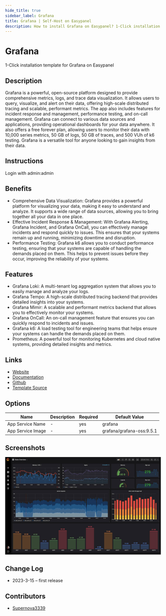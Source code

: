 ```yaml
---
hide_title: true
sidebar_label: Grafana
title: Grafana | Self-Host on Easypanel
description: How to install Grafana on Easypanel? 1-Click installation template for Grafana on Easypanel
---
```


<!-- generated -->

# Grafana

1-Click installation template for Grafana on Easypanel

## Description

Grafana is a powerful, open-source platform designed to provide comprehensive metrics, logs, and trace data visualization. It allows users to query, visualize, and alert on their data, offering high-scale distributed tracing and scalable, performant metrics. The app also includes features for incident response and management, performance testing, and on-call management. Grafana can connect to various data sources and applications, providing operational dashboards for your data anywhere. It also offers a free forever plan, allowing users to monitor their data with 10,000 series metrics, 50 GB of logs, 50 GB of traces, and 500 VUh of k6 testing. Grafana is a versatile tool for anyone looking to gain insights from their data.

## Instructions

Login with admin:admin

## Benefits

- Comprehensive Data Visualization: Grafana provides a powerful platform for visualizing your data, making it easy to understand and analyze. It supports a wide range of data sources, allowing you to bring together all your data in one place.
- Effective Incident Response & Management: With Grafana Alerting, Grafana Incident, and Grafana OnCall, you can effectively manage incidents and respond quickly to issues. This ensures that your systems remain up and running, minimizing downtime and disruption.
- Performance Testing: Grafana k6 allows you to conduct performance testing, ensuring that your systems are capable of handling the demands placed on them. This helps to prevent issues before they occur, improving the reliability of your systems.

## Features

- Grafana Loki: A multi-tenant log aggregation system that allows you to easily manage and analyze your logs.
- Grafana Tempo: A high-scale distributed tracing backend that provides detailed insights into your systems.
- Grafana Mimir: A scalable and performant metrics backend that allows you to effectively monitor your systems.
- Grafana OnCall: An on-call management feature that ensures you can quickly respond to incidents and issues.
- Grafana k6: A load testing tool for engineering teams that helps ensure your systems can handle the demands placed on them.
- Prometheus: A powerful tool for monitoring Kubernetes and cloud native systems, providing detailed insights and metrics.

## Links

- [Website](https://grafana.com)
- [Documentation](https://grafana.com/docs)
- [Github](https://github.com/grafana/grafana)
- [Template Source](https://github.com/easypanel-io/templates/tree/main/templates/grafana)

## Options

Name | Description | Required | Default Value
-|-|-|-
App Service Name | - | yes | grafana
App Service Image | - | yes | grafana/grafana-oss:9.5.1

## Screenshots

![Grafana Screenshot](./assets/screenshot.jpg)

## Change Log

- 2023-3-15 – first release

## Contributors

- [Supernova3339](https://github.com/Supernova3339)

